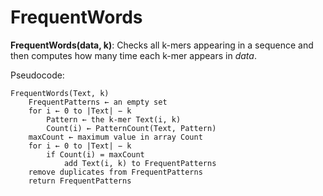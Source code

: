 # FrequentWords
**FrequentWords(data, k)**: Checks all k-mers appearing in a sequence and then computes how many time each k-mer appears in *data*.

Pseudocode:

    FrequentWords(Text, k)
        FrequentPatterns ← an empty set
        for i ← 0 to |Text| − k
            Pattern ← the k-mer Text(i, k)
            Count(i) ← PatternCount(Text, Pattern)
        maxCount ← maximum value in array Count
        for i ← 0 to |Text| − k
            if Count(i) = maxCount
                add Text(i, k) to FrequentPatterns
        remove duplicates from FrequentPatterns
        return FrequentPatterns
